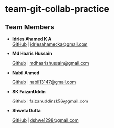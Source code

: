 # team-git-collab-practice

## Team Members
- **Idries Ahamed K A**  
  [GitHub](https://github.com/1drie5) | idriesahamedka@gmail.com

- **Md Haaris Hussain**

   [Github](https://github.com/mdhaarishussain) | mdhaarishussain@gmail.com
  
- **Nabil Ahmed**

    [Github](https://github.com/terrarx) | nabil13147@gmail.com

- **SK FaizanUddin**

    [Github](https://github.com/SKfaizan-786) | faizanuddinsk56@gmail.com  

- **Shweta Dutta**
  
  [GitHub](https://github.com/shweMax) | dshwe1298@gmail.com
